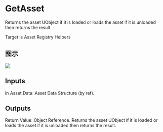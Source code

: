 # GetAsset

Returns the asset UObject if it is loaded or loads the asset if it is unloaded then returns the result

Target is Asset Registry Helpers

## 图示

![]($-20221218-17594077.png)

## Inputs

In Asset Data: Asset Data Structure (by ref).  

## Outputs

Return Value: Object Reference. Returns the asset UObject if it is loaded or loads the asset if it is unloaded then returns the result.

